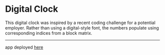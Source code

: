 # Digital Clock

This digital clock was inspired by a recent coding challenge for a potential employer.  Rather than using a digital-style font, the numbers populate using corresponding indices from a block matrix.



---
app deployed [here](http://shivering-sound.surge.sh/)